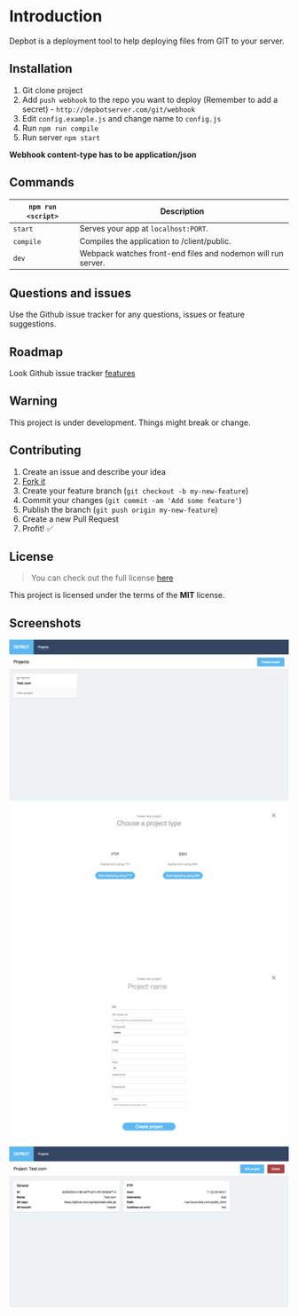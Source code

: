 # Introduction

Depbot is a deployment tool to help deploying files from GIT to your server.

## Installation

1. Git clone project
2. Add `push webhook` to the repo you want to deploy (Remember to add a secret) - `http://depbotserver.com/git/webhook`
3. Edit `config.example.js` and change name to `config.js`
4. Run `npm run compile`
5. Run server `npm start`

**Webhook content-type has to be application/json**

## Commands

|`npm run <script>`|Description|
|------------------|-----------|
|`start`|Serves your app at `localhost:PORT`.|
|`compile`|Compiles the application to /client/public.|
|`dev`|Webpack watches front-end files and nodemon will run server.|

## Questions and issues

Use the Github issue tracker for any questions, issues or feature suggestions.

## Roadmap
 
Look Github issue tracker [features](https://github.com/jacted/depbot/issues?q=is%3Aissue+is%3Aopen+label%3Afeature)

## Warning

This project is under development. Things might break or change.

## Contributing

1. Create an issue and describe your idea
2. [Fork it](https://github.com/jacted/depbot/fork)
3. Create your feature branch (`git checkout -b my-new-feature`)
4. Commit your changes (`git commit -am 'Add some feature'`)
5. Publish the branch (`git push origin my-new-feature`)
6. Create a new Pull Request
7. Profit! :white_check_mark:

## License
>You can check out the full license [here](https://github.com/jacted/depbot/blob/master/LICENSE)

This project is licensed under the terms of the **MIT** license.

## Screenshots

![Projects view](https://raw.githubusercontent.com/jacted/depbot/master/screenshots/projects.png "Projects view")
![Projects create step 1](https://raw.githubusercontent.com/jacted/depbot/master/screenshots/create-project-step1.png "Projects create step 1")
![Projects create step 2](https://raw.githubusercontent.com/jacted/depbot/master/screenshots/create-project-step2.png "Projects create step 2")
![Project view](https://raw.githubusercontent.com/jacted/depbot/master/screenshots/view-project.png "Project view")